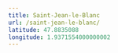 ```yaml
---
title: Saint-Jean-le-Blanc
url: /saint-jean-le-blanc/
latitude: 47.8835088
longitude: 1.9371554000000002
---
```

